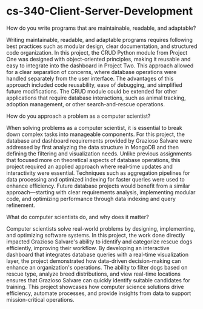 # cs-340-Client-Server-Development


How do you write programs that are maintainable, readable, and adaptable?

Writing maintainable, readable, and adaptable programs requires following best practices such as modular design, clear documentation, and structured code organization. In this project, the CRUD Python module from Project One was designed with object-oriented principles, making it reusable and easy to integrate into the dashboard in Project Two. This approach allowed for a clear separation of concerns, where database operations were handled separately from the user interface. The advantages of this approach included code reusability, ease of debugging, and simplified future modifications. The CRUD module could be extended for other applications that require database interactions, such as animal tracking, adoption management, or other search-and-rescue operations.

How do you approach a problem as a computer scientist?

When solving problems as a computer scientist, it is essential to break down complex tasks into manageable components. For this project, the database and dashboard requirements provided by Grazioso Salvare were addressed by first analyzing the data structure in MongoDB and then defining the filtering and visualization needs. Unlike previous assignments that focused more on theoretical aspects of database operations, this project required an applied approach where real-time updates and interactivity were essential. Techniques such as aggregation pipelines for data processing and optimized indexing for faster queries were used to enhance efficiency. Future database projects would benefit from a similar approach—starting with clear requirements analysis, implementing modular code, and optimizing performance through data indexing and query refinement.

What do computer scientists do, and why does it matter?

Computer scientists solve real-world problems by designing, implementing, and optimizing software systems. In this project, the work done directly impacted Grazioso Salvare's ability to identify and categorize rescue dogs efficiently, improving their workflow. By developing an interactive dashboard that integrates database queries with a real-time visualization layer, the project demonstrated how data-driven decision-making can enhance an organization's operations. The ability to filter dogs based on rescue type, analyze breed distributions, and view real-time locations ensures that Grazioso Salvare can quickly identify suitable candidates for training. This project showcases how computer science solutions drive efficiency, automate processes, and provide insights from data to support mission-critical operations.
